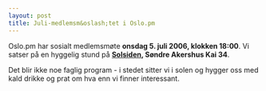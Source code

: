 ```yaml
---
layout: post
title: Juli-medlemsm&oslash;tet i Oslo.pm
---
```

<p>Oslo.pm har sosialt medlemsmøte <strong>onsdag 5. juli 2006, klokken
18:00</strong>. Vi satser på en hyggelig stund på
<strong><a href="http://kart.gulesider.no/?id=c_Z0HC1GWR" title="Link til karttjeneste">Solsiden</a>, Søndre Akershus Kai 34</strong>.</p>

<p>
Det blir ikke noe faglig program - i stedet sitter vi i solen og hygger oss med kald drikke og prat om
hva enn vi finner interessant.
</p>
